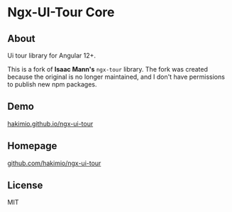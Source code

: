 # Ngx-UI-Tour Core

## About

Ui tour library for Angular 12+.

This is a fork of __Isaac Mann's__ `ngx-tour` library. The fork was created because the original is no longer maintained,
and I don't have permissions to publish new npm packages.

## Demo

[hakimio.github.io/ngx-ui-tour](https://hakimio.github.io/ngx-ui-tour)

## Homepage

[github.com/hakimio/ngx-ui-tour](https://github.com/hakimio/ngx-ui-tour)

## License

MIT
